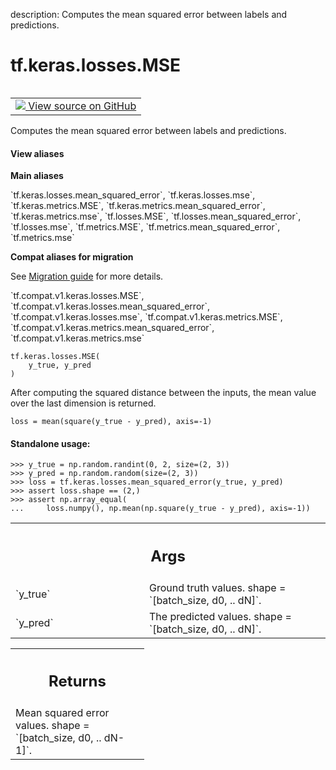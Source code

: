 description: Computes the mean squared error between labels and predictions.

<div itemscope itemtype="http://developers.google.com/ReferenceObject">
<meta itemprop="name" content="tf.keras.losses.MSE" />
<meta itemprop="path" content="Stable" />
</div>

# tf.keras.losses.MSE

<!-- Insert buttons and diff -->

<table class="tfo-notebook-buttons tfo-api nocontent" align="left">
<td>
  <a target="_blank" href="https://github.com/tensorflow/tensorflow/blob/r2.3/tensorflow/python/keras/losses.py#L1162-L1195">
    <img src="https://www.tensorflow.org/images/GitHub-Mark-32px.png" />
    View source on GitHub
  </a>
</td>
</table>



Computes the mean squared error between labels and predictions.

<section class="expandable">
  <h4 class="showalways">View aliases</h4>
  <p>
<b>Main aliases</b>
<p>`tf.keras.losses.mean_squared_error`, `tf.keras.losses.mse`, `tf.keras.metrics.MSE`, `tf.keras.metrics.mean_squared_error`, `tf.keras.metrics.mse`, `tf.losses.MSE`, `tf.losses.mean_squared_error`, `tf.losses.mse`, `tf.metrics.MSE`, `tf.metrics.mean_squared_error`, `tf.metrics.mse`</p>

<b>Compat aliases for migration</b>
<p>See
<a href="https://www.tensorflow.org/guide/migrate">Migration guide</a> for
more details.</p>
<p>`tf.compat.v1.keras.losses.MSE`, `tf.compat.v1.keras.losses.mean_squared_error`, `tf.compat.v1.keras.losses.mse`, `tf.compat.v1.keras.metrics.MSE`, `tf.compat.v1.keras.metrics.mean_squared_error`, `tf.compat.v1.keras.metrics.mse`</p>
</p>
</section>

<pre class="devsite-click-to-copy prettyprint lang-py tfo-signature-link">
<code>tf.keras.losses.MSE(
    y_true, y_pred
)
</code></pre>



<!-- Placeholder for "Used in" -->

After computing the squared distance between the inputs, the mean value over
the last dimension is returned.

`loss = mean(square(y_true - y_pred), axis=-1)`

#### Standalone usage:



```
>>> y_true = np.random.randint(0, 2, size=(2, 3))
>>> y_pred = np.random.random(size=(2, 3))
>>> loss = tf.keras.losses.mean_squared_error(y_true, y_pred)
>>> assert loss.shape == (2,)
>>> assert np.array_equal(
...     loss.numpy(), np.mean(np.square(y_true - y_pred), axis=-1))
```

<!-- Tabular view -->
 <table class="responsive fixed orange">
<colgroup><col width="214px"><col></colgroup>
<tr><th colspan="2"><h2 class="add-link">Args</h2></th></tr>

<tr>
<td>
`y_true`
</td>
<td>
Ground truth values. shape = `[batch_size, d0, .. dN]`.
</td>
</tr><tr>
<td>
`y_pred`
</td>
<td>
The predicted values. shape = `[batch_size, d0, .. dN]`.
</td>
</tr>
</table>



<!-- Tabular view -->
 <table class="responsive fixed orange">
<colgroup><col width="214px"><col></colgroup>
<tr><th colspan="2"><h2 class="add-link">Returns</h2></th></tr>
<tr class="alt">
<td colspan="2">
Mean squared error values. shape = `[batch_size, d0, .. dN-1]`.
</td>
</tr>

</table>

